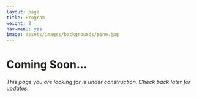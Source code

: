 ```yaml
---
layout: page
title: Program
weight: 2
nav-menu: yes
image: assets/images/backgrounds/pine.jpg
---
```


<h1 style="color:#202520">  Coming Soon...</h1>

<h6 style="color:#202520">  This page you are looking for is under construction. Check back later for updates.</h6>